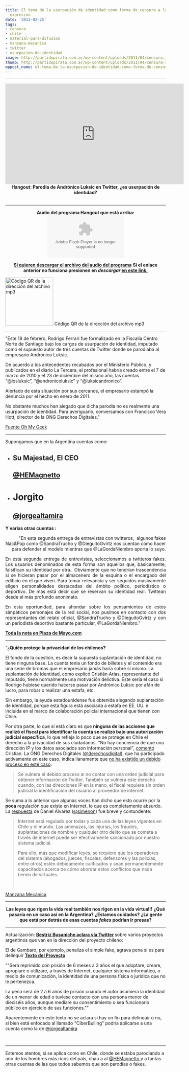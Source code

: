 ```yaml
---
title: El tema de la usurpación de identidad como forma de censura a la libertad de
  expresión
date: '2013-02-25'
tags:
- censura
- chile
- material-para-difusion
- manzana-mecanica
- twitter
- usurpacion-de-identidad
image: http://partidopirata.com.ar/wp-content/uploads/2011/04/censura.jpg
thumb: http://partidopirata.com.ar/wp-content/uploads/2011/04/censura-150x150.jpg
wppost_name: el-tema-de-la-usurpacion-de-identidad-como-forma-de-censura-a-la-libertad-de-expresion
---
```


<hr />

<center>
<iframe src="http://www.youtube.com/embed/8FZwAwHMhLY" height="315" width="560" allowfullscreen="" frameborder="0"></iframe>
<strong>Hangout: Parodia de Andrónico Luksic en Twitter, ¿es usurpación de identidad?</strong></center>&nbsp;

<hr />

<center><strong>Audio del programa Hangout que está arriba:</strong></center><center>
<object id="player1819367" width="240" height="133" classid="clsid:d27cdb6e-ae6d-11cf-96b8-444553540000" codebase="http://download.macromedia.com/pub/shockwave/cabs/flash/swflash.cab#version=6,0,40,0"><param name="AllowScriptAccess" value="always" /><param name="allowFullScreen" value="true" /><param name="wmode" value="transparent" /><param name="src" value="http://www.ivoox.com/playerivoox_ee_1819367_1.html" /><param name="allowfullscreen" value="true" /><param name="allowscriptaccess" value="always" /><embed id="player1819367" width="240" height="133" type="application/x-shockwave-flash" src="http://www.ivoox.com/playerivoox_ee_1819367_1.html" AllowScriptAccess="always" allowFullScreen="true" wmode="transparent" allowfullscreen="true" allowscriptaccess="always" /></object></center>
<p style="text-align: center;"><strong><a href="http://www.ivoox.com/hangout-parodia-andronico-luksic-twitter-es_md_1819367_1.mp3" target="_blank">Si quieren descargar el archivo del audio del programa</a></strong>
<strong> Si el enlace anterior no funciona presionen en <i>descargar</i> <a href="http://www.ivoox.com/hangout-parodia-andronico-luksic-twitter-es-audios-mp3_rf_1819367_1.html" target="_blank">en este link.</a></strong></p>


<a href="http://partidopirata.com.ar/wp-content/uploads/2013/02/chart2.png"><img class="size-full wp-image-8569" alt="Código QR de la dirección del archivo mp3" src="http://partidopirata.com.ar/wp-content/uploads/2013/02/chart2.png" width="150" height="150" /></a> Código QR de la dirección del archivo mp3


<hr />

"Este 18 de febrero, Rodrigo Ferrari fue formalizado en la Fiscalía Centro Norte de Santiago bajo los cargos de usurpación de identidad, imputado como el supuesto autor de tres cuentas de Twitter donde se parodiaba al empresario Andrónico Luksic.

De acuerdo a los antecedentes recabados por el Ministerio Público, y publicados en el diario La Tercera, el profesional habría creado entre el 7 de marzo de 2010 y el 23 de diciembre del mismo año, las cuentas “@losluksic”, “@andronicoluksic” y “@luksicandronico”.

Alertado de esta situación por sus cercanos, el empresario estampó la denuncia por el hecho en enero de 2011.

No obstante muchos han alegado que dicha parodia no es realmente una usurpación de identidad. Para averiguarlo, conversamos con Francisco Vera Hott, director de la ONG Derechos Digitales."

<a href="http://www.ohmygeek.net/2013/02/22/hangout-parodia-luksic-en-twitter/" target="_blank">Fuente Oh My Geek</a>

<hr />

Supongamos que en la Argentina cuentas como:
<ul>
	<li>
<h2>Su Majestad, El CEO</h2>
<h2><a href="https://twitter.com/HEMagnetto" target="_blank"><s>@</s>HEMagnetto </a></h2>
</li>
	<li>
<h1>Jorgito</h1>
<h2><a href="https://twitter.com/jorgealtamira" target="_blank"><s>@</s>jorgealtamira </a></h2>
</li>
</ul>
<strong>Y varias otras cuentas :</strong>
<p align="RIGHT">"En esta segunda entrega de entrevistas con twitteros,  algunos fakes Nac&amp;Pop como @SandraTrucho y @DieguitoGvirtz nos cuentan cómo hacer para defender el modelo mientras que @LaGordaNiembro aporta lo suyo.</p>
<p align="JUSTIFY">En esta segunda entrega de entrevistas, seleccionamos a twitteros fakes. Los usuarios denominados de esta forma son aquellos que, básicamente, falsifican su identidad por otra.  Obviamente que no tendrían trascendencia si se hicieran pasar por el almacenero de la esquina o el encargado del edificio en el que viven. Para tomar relevancia y ser seguidos masivamente eligen personalidades destacadas del ámbito político, periodístico o deportivo. De más está decir que se reservan su identidad real. Twittean desde el más profundo anonimato.</p>
<p align="JUSTIFY">En esta oportunidad, para ahondar sobre los pensamientos de estos simpáticos personajes de la red social, nos pusimos en contacto con dos representantes del relato oficial, @SandraTrucho y @DieguitoGvirtz y con un periodista deportivo bastante particular, @LaGordaNiembro."</p>
<strong><a href="http://www.plazademayo.com/2011/09/ser-trucho-en-twitter/" target="_blank">Toda la nota en Plaza de Mayo.com</a></strong>

<hr />

"¿<strong>Quién protege la privacidad de los chilenos?</strong>

El fondo de la cuestión, es decir la supuesta suplantación de identidad, no tiene ninguna base. La cuenta tenía un fondo de billetes y el contenido era una serie de bromas que el empresario jamás haría sobre sí mismo. La suplantación de identidad, como explicó Cristián Arias, representante del imputado, tiene normalmente una motivación delictiva. Este sería el caso si Rodrigo hubiese querido hacerse pasar por Andrónico Luksic por afán de lucro, para robar o realizar una estafa, etc.

Sin embargo, la ayuda estadounidense fue obtenida alegando suplantación de identidad, porque esta figura está asociada a estafa en EE. UU. e incluída en el marco de colaboración policial internacional que tienen con Chile.

Por otra parte, lo que sí está claro es que <strong>ninguna de las acciones que realizó el fiscal para identificar la cuenta se realizó bajo una autorización judicial específica</strong>, lo que refleja lo poco que se protege en Chile el derecho a la privacidad de sus ciudadanos. "No hay conciencia de que una dirección IP y los datos asociados son información personal", <a href="http://radio.uchile.cl/noticias/196559/">comentó</a> Cristian. La ONG Derechos Digitales (<a href="https://twitter.com/derechosdigital">@derechosdigital</a>), que ha participado activamente en este caso, indica llanamente que <a href="http://www.derechosdigitales.org/2013/02/21/fiscales-debido-proceso/">no ha existido un debido proceso en este caso</a>:
<blockquote>Se vulnera el debido proceso al no contar con una orden judicial para obtener información de Twitter. También se vulnera este derecho cuando, con las direcciones IP en la mano, el fiscal requiere sin orden judicial la identificación del usuario al proveedor de internet.</blockquote>
Se suma a lo anterior que algunas voces han dicho que esto ocurre por la <strong>poca</strong> regulación que existe en Internet, lo que es completamente absurdo. La <a href="http://diario.latercera.com/2013/02/21/01/contenido/opinion/11-130356-9-regulaciones.shtml">respuesta</a> de Daniel Álvarez (<a href="https://twitter.com/simenon">@simenon</a>) fue breve y contundente:
<blockquote>Internet está regulado por todas y cada una de las leyes vigentes en Chile y el mundo. Las amenazas, las injurias, los fraudes, suplantaciones de nombre y cualquier otro delito que se cometa a través de internet puede ser efectivamente sancionado por nuestro sistema judicial.

Para ello, más que modificar leyes, se requiere que los operadores del sistema (abogados, jueces, fiscales, defensores y las policías, entre otros) estén debidamente calificados y sean permanentemente capacitados acerca de cómo abordar estos conflictos que nada tienen de virtuales.

&nbsp;</blockquote>
<a href="http://www.manzanamecanica.org/2013/02/poderoso_empresario_en_campana_contra_la_libertad_de_expresion_en_twitter_freerod.html" target="_blank">Manzana Mecánica</a>

<hr />
<p style="text-align: center;"><strong>Las leyes que rigen la vida real también nos rigen en la vida virtual!!</strong>
<strong> ¿Qué pasaría en un caso así en la Argentina?</strong>
<strong> ¿Estamos cuidados?</strong>
<strong> ¿La gente que está por detrás de esas cuentas <i>fakes</i> podrían ir presas?</strong></p>


<hr />

Actualización:
<strong><a href="https://twitter.com/beabusaniche" target="_blank">Bestriz Busaniche aclara vía Twitter</a> </strong>sobre varios proyectos argentinos que van en la dirección del proyecto chileno:

El de Gambaro, por ejemplo, penaliza el simple fake, agrava pena si es para delinquir <strong><a href="http://www1.hcdn.gov.ar/proyxml/expediente.asp?fundamentos=si&amp;numexp=1417-D-2012" target="_blank">Texto del Proyecto</a></strong>

""Será reprimido con prisión de 6 meses a 3 años el que adoptare, creare, apropiare o utilizare, a través de Internet, cualquier sistema informático, o medio de comunicación, la identidad de una persona física o jurídica que no le pertenezca.

La pena será de 2 a 6 años de prisión cuando el autor asumiera la identidad de un menor de edad o tuviese contacto con una persona menor de dieciséis años, aunque mediare su consentimiento o sea funcionario público en ejercicio de sus funciones.""

Aparentemente en este texto no se aclara si hay un fin para delinquir o no, si bien está enfocado al llamado "CiberBulling" podría aplicarse a una cuenta como la de <a href="https://twitter.com/jorgealtamira" target="_blank"><s>@</s>jorgealtamira </a>

&nbsp;

<hr />

Estemos atentos, si se aplica como en Chile, donde se estaba parodiando a uno de los hombres más ricos del país, chau a al <a href="https://twitter.com/HEMagnetto" target="_blank"><s>@</s>HEMagnetto </a>y a tantas otras cuentas de las que todos sabemos que son parodias o fakes.
